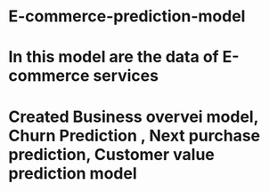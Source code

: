 # E-commerce-prediction-model

# In this model are the data of E-commerce services 

# Created Business overvei model, Churn Prediction , Next purchase prediction, Customer value prediction model 
